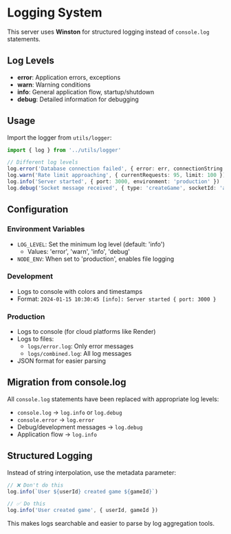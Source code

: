 # Logging System

This server uses **Winston** for structured logging instead of `console.log` statements.

## Log Levels

- **error**: Application errors, exceptions
- **warn**: Warning conditions
- **info**: General application flow, startup/shutdown
- **debug**: Detailed information for debugging

## Usage

Import the logger from `utils/logger`:

```typescript
import { log } from '../utils/logger'

// Different log levels
log.error('Database connection failed', { error: err, connectionString: 'mongodb://...' })
log.warn('Rate limit approaching', { currentRequests: 95, limit: 100 })
log.info('Server started', { port: 3000, environment: 'production' })
log.debug('Socket message received', { type: 'createGame', socketId: 'abc123' })
```

## Configuration

### Environment Variables

- `LOG_LEVEL`: Set the minimum log level (default: 'info')
  - Values: 'error', 'warn', 'info', 'debug'
- `NODE_ENV`: When set to 'production', enables file logging

### Development

- Logs to console with colors and timestamps
- Format: `2024-01-15 10:30:45 [info]: Server started { port: 3000 }`

### Production

- Logs to console (for cloud platforms like Render)
- Logs to files:
  - `logs/error.log`: Only error messages
  - `logs/combined.log`: All log messages
- JSON format for easier parsing

## Migration from console.log

All `console.log` statements have been replaced with appropriate log levels:

- `console.log` → `log.info` or `log.debug`
- `console.error` → `log.error`
- Debug/development messages → `log.debug`
- Application flow → `log.info`

## Structured Logging

Instead of string interpolation, use the metadata parameter:

```typescript
// ❌ Don't do this
log.info(`User ${userId} created game ${gameId}`)

// ✅ Do this
log.info('User created game', { userId, gameId })
```

This makes logs searchable and easier to parse by log aggregation tools.
